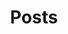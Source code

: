 ---
title: Posts
linkTitle: Posts
menu:
  main:
  sidebar:
    identifier: posts
weight: -250
slug: posts
---